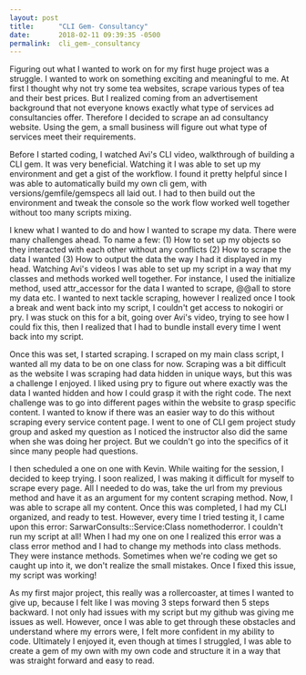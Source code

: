 ```yaml
---
layout: post
title:      "CLI Gem- Consultancy"
date:       2018-02-11 09:39:35 -0500
permalink:  cli_gem-_consultancy
---
```



Figuring out what I wanted to work on for my first huge project was a struggle. I wanted to work on something exciting and meaningful to me. At first I thought why not try some tea websites, scrape various types of tea and their best prices. But I realized coming from an advertisement background that not everyone knows exactly what type of services ad consultancies offer. Therefore I decided to scrape an ad consultancy website. Using the gem, a small business will figure out what type of services meet their requirements.

Before I started coding, I watched Avi's CLI  video, walkthrough of building a CLI gem. It was very beneficial. Watching it I was able to set up my environment and get a gist of the workflow. I found it pretty helpful since I was able to automatically build my own cli gem, with versions/gemfile/gemspecs all laid out. I had to then build out the environment and tweak the console so the work flow worked well together without too many scripts mixing. 

I knew what I wanted to do and how I wanted to scrape my data. There were many challenges ahead. To name a few:  (1) How to set up my objects so they interacted with each other without any conflicts (2) How to scrape the data I wanted (3) How to output the data the way I had it displayed in my head. Watching Avi's videos I was able to set up my script in a way that my classes and methods worked well together. For instance, I used the initialize method, used attr_accessor for the data I wanted to scrape, @@all to store my data etc. I wanted to next tackle scraping, however I realized once I took a break and went back into my script, I couldn't get access to nokogiri or pry. I was stuck on this for a bit, going over Avi's video, trying to see how I could fix this, then I realized that I had to bundle install every time I went back into my script.

Once this was set, I started scraping.  I scraped on my main class script, I wanted all my data to be on one class for now. Scraping was a bit difficult as the website I was scraping had data hidden in unique ways, but this was a challenge I enjoyed. I liked using pry to figure out where exactly was the data I wanted hidden and how I could grasp it with the right code. The next challenge was  to go into different pages within the website to grasp specific content. I wanted to know if there was an easier way to do this without scraping every service content page. I went to one of CLI gem project study group and asked my question as I noticed the instructor also did the same when she was doing her project. But we couldn't go into the specifics of it since many people had questions. 

I then scheduled a one on one with Kevin. While waiting for the session,  I decided to keep trying. I soon realized, I was making it difficult for myself to scrape every page. All I needed to do was, take the url from my previous method and have it as an argument for my content scraping method. Now, I was able to scrape all my content. Once this was completed, I had my CLI organized, and  ready to test. However, every time I tried testing it, I came upon this error: SarwarConsults::Service:Class nomethoderror. I couldn't run my script at all! When I had my one on one I realized this error was a class error method and I had to change my methods into class methods. They were instance methods. Sometimes when we're coding we get so caught up into it, we don't realize the small mistakes. Once I fixed this issue, my script was working! 

As my first major project, this really was a rollercoaster, at times I wanted to give up, because I felt like I was moving 3 steps forward then 5 steps backward. I not only had issues with my script but my github was giving me issues as well. However, once I was able to get through these obstacles and understand where my errors were, I felt more confident in my ability to code. Ultimately I enjoyed it, even though at times I struggled, I was able to create a gem of my own with my own code and structure it in a way that was straight forward and easy to read. 







